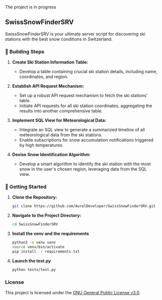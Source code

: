 The project is in progress

## SwissSnowFinderSRV

SwissSnowFinderSRV is your ultimate server script for discovering ski stations with the best snow conditions in Switzerland.

### 🧱 Building Steps

1. **Create Ski Station Information Table:**
    - Develop a table containing crucial ski station details, including name, coordinates, and region.

2. **Establish API Request Mechanism:**
    - Set up a robust API request mechanism to fetch the ski stations' table.
    - Initiate API requests for all ski station coordinates, aggregating the results into another comprehensive table.

3. **Implement SQL View for Meteorological Data:**
    - Integrate an SQL view to generate a summarized timeline of all meteorological data from the ski stations.
    - Enable subscriptions for snow accumulation notifications triggered by high temperatures.

4. **Devise Snow Identification Algorithm:**
    - Develop a smart algorithm to identify the ski station with the most snow in the user's chosen region, leveraging data from the SQL view.

### 🚀 Getting Started

1. **Clone the Repository:**
   ```bash
   git clone https://github.com/AurelDeveloper/SwissSnowFinderSRV.git
   ```

2. **Navigate to the Project Directory:**
   ```bash
   cd SwissSnowFinderSRV
   ```

3. **Install the venv and the requirements**
   ```bash
   python3 -m venv venv
   source venv/bin/activate
   pip install -r requirements.txt
   ```

4. **Launch the test.py**
   ```bash
   python tests/test.py
   ```

### License

This project is licensed under the [GNU General Public License v3.0](LICENSE).
